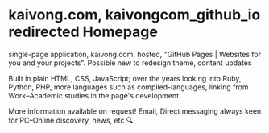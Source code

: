 # kaivong.com, kaivongcom_github_io redirected Homepage
single-page application, kaivong.com, hosted, 
"GitHub Pages | Websites for you and your projects".
 Possible new to redesign theme, content updates

Built in plain HTML, CSS, JavaScript; over the
years looking into Ruby, Python, PHP, more
languages such as compiled-languages, linking
from Work–Academic studies in the page's development.

More information available on request! Email, Direct
messaging always keen for PC–Online discovery, news, etc 🔍
